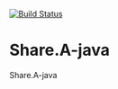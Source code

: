 [![Build Status](http://85.214.54.9:8080/buildStatus/icon?job=share.a-java-build-deploy-dev)](http://85.214.54.9:8080/job/share.a-java-build-deploy-dev/)

# Share.A-java
Share.A-java

